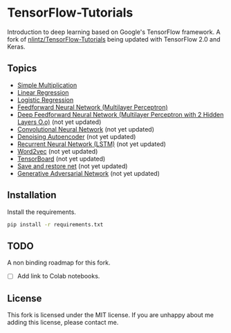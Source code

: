 # TensorFlow-Tutorials

Introduction to deep learning based on Google's TensorFlow framework.  A fork of [nlintz/TensorFlow-Tutorials](https://github.com/nlintz/TensorFlow-Tutorials) being updated with TensorFlow 2.0 and Keras.

## Topics
* [Simple Multiplication](00_multiply.ipynb)
* [Linear Regression](01_linear_regression.ipynb)
* [Logistic Regression](02_logistic_regression.ipynb)
* [Feedforward Neural Network (Multilayer Perceptron)](03_net.ipynb)
* [Deep Feedforward Neural Network (Multilayer Perceptron with 2 Hidden Layers O.o)](04_modern_net.ipynb) (not yet updated)
* [Convolutional Neural Network](05_convolutional_net.ipynb) (not yet updated)
* [Denoising Autoencoder](06_autoencoder.ipynb) (not yet updated)
* [Recurrent Neural Network (LSTM)](07_lstm.ipynb) (not yet updated)
* [Word2vec](08_word2vec.ipynb) (not yet updated)
* [TensorBoard](09_tensorboard.ipynb) (not yet updated)
* [Save and restore net](10_save_restore_net.ipynb) (not yet updated)
* [Generative Adversarial Network](11_gan.ipynb) (not yet updated)

## Installation
Install the requirements.

```sh
pip install -r requirements.txt
```

## TODO
A non binding roadmap for this fork.

- [ ] Add link to Colab notebooks.

## License

This fork is licensed under the MIT license. If you are unhappy about me adding this license, please contact me.
